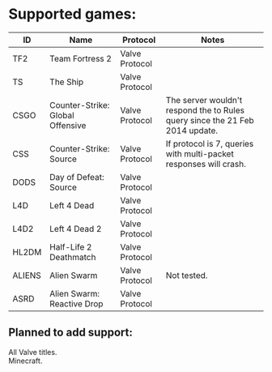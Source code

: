 
# Supported games:
| ID     | Name                             | Protocol       | Notes                                                                        |
|--------|----------------------------------|----------------|------------------------------------------------------------------------------|
| TF2    | Team Fortress 2                  | Valve Protocol |                                                                              |
| TS     | The Ship                         | Valve Protocol |                                                                              |
| CSGO   | Counter-Strike: Global Offensive | Valve Protocol | The server wouldn't respond the to Rules query since the 21 Feb 2014 update. |
| CSS    | Counter-Strike: Source           | Valve Protocol | If protocol is 7, queries with multi-packet responses will crash.            |
| DODS   | Day of Defeat: Source            | Valve Protocol |                                                                              |
| L4D    | Left 4 Dead                      | Valve Protocol |                                                                              |
| L4D2   | Left 4 Dead 2                    | Valve Protocol |                                                                              |
| HL2DM  | Half-Life 2 Deathmatch           | Valve Protocol |                                                                              |
| ALIENS | Alien Swarm                      | Valve Protocol | Not tested.                                                                  |
| ASRD   | Alien Swarm: Reactive Drop       | Valve Protocol |                                                                              |

## Planned to add support:
All Valve titles.  
Minecraft.
